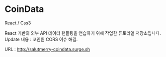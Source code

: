 # CoinData

React / Css3

React 기반의 외부 API 데이터 핸들링을 연습하기 위해 작업한 튜토리얼 저장소입니다.<br/>
Update 내용 : 코인원 CORS 이슈 해결.

URL : http://salutmerry-coindata.surge.sh
